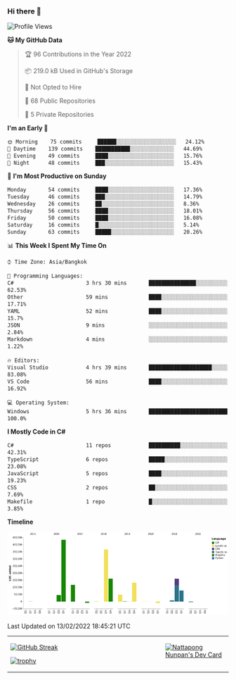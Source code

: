 ### Hi there 👋

<!--START_SECTION:waka-->
![Profile Views](http://img.shields.io/badge/Profile%20Views-0-blue)

**🐱 My GitHub Data** 

> 🏆 96 Contributions in the Year 2022
 > 
> 📦 219.0 kB Used in GitHub's Storage 
 > 
> 🚫 Not Opted to Hire
 > 
> 📜 68 Public Repositories 
 > 
> 🔑 5 Private Repositories  
 > 
**I'm an Early 🐤** 

```text
🌞 Morning    75 commits     ██████░░░░░░░░░░░░░░░░░░░   24.12% 
🌆 Daytime    139 commits    ███████████░░░░░░░░░░░░░░   44.69% 
🌃 Evening    49 commits     ████░░░░░░░░░░░░░░░░░░░░░   15.76% 
🌙 Night      48 commits     ███░░░░░░░░░░░░░░░░░░░░░░   15.43%

```
📅 **I'm Most Productive on Sunday** 

```text
Monday       54 commits     ████░░░░░░░░░░░░░░░░░░░░░   17.36% 
Tuesday      46 commits     ███░░░░░░░░░░░░░░░░░░░░░░   14.79% 
Wednesday    26 commits     ██░░░░░░░░░░░░░░░░░░░░░░░   8.36% 
Thursday     56 commits     ████░░░░░░░░░░░░░░░░░░░░░   18.01% 
Friday       50 commits     ████░░░░░░░░░░░░░░░░░░░░░   16.08% 
Saturday     16 commits     █░░░░░░░░░░░░░░░░░░░░░░░░   5.14% 
Sunday       63 commits     █████░░░░░░░░░░░░░░░░░░░░   20.26%

```


📊 **This Week I Spent My Time On** 

```text
⌚︎ Time Zone: Asia/Bangkok

💬 Programming Languages: 
C#                       3 hrs 30 mins       ███████████████░░░░░░░░░░   62.53% 
Other                    59 mins             ████░░░░░░░░░░░░░░░░░░░░░   17.71% 
YAML                     52 mins             ████░░░░░░░░░░░░░░░░░░░░░   15.7% 
JSON                     9 mins              ░░░░░░░░░░░░░░░░░░░░░░░░░   2.84% 
Markdown                 4 mins              ░░░░░░░░░░░░░░░░░░░░░░░░░   1.22%

🔥 Editors: 
Visual Studio            4 hrs 39 mins       ████████████████████░░░░░   83.08% 
VS Code                  56 mins             ████░░░░░░░░░░░░░░░░░░░░░   16.92%

💻 Operating System: 
Windows                  5 hrs 36 mins       █████████████████████████   100.0%

```

**I Mostly Code in C#** 

```text
C#                       11 repos            ██████████░░░░░░░░░░░░░░░   42.31% 
TypeScript               6 repos             █████░░░░░░░░░░░░░░░░░░░░   23.08% 
JavaScript               5 repos             ████░░░░░░░░░░░░░░░░░░░░░   19.23% 
CSS                      2 repos             ██░░░░░░░░░░░░░░░░░░░░░░░   7.69% 
Makefile                 1 repo              █░░░░░░░░░░░░░░░░░░░░░░░░   3.85%

```


**Timeline**

![Chart not found](https://raw.githubusercontent.com/aixasz/aixasz/main/charts/bar_graph.png) 


 Last Updated on 13/02/2022 18:45:21 UTC
<!--END_SECTION:waka-->

<table>
<tr>
<td width="70%" valign="top">
 
 [![GitHub Streak](http://github-readme-streak-stats.herokuapp.com?user=aixasz&theme=github-dark&hide_border=true&date_format=%5BY%20%5DM%20j)](https://git.io/streak-stats)

 [![trophy](https://github-profile-trophy.vercel.app/?username=aixasz&theme=onedark)](https://github.com/ryo-ma/github-profile-trophy)
 </td>
<td width="30%" valign="top">
 
<a href="https://app.daily.dev/aixasz"><img src="https://api.daily.dev/devcards/403207936e6547c9a85ea449e9f3abe8.png?r=re8" alt="Nattapong Nunpan's Dev Card"/></a>

 </td>
</tr>
</table>
 
